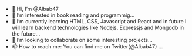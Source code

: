 - 👋 Hi, I’m @Albab47
- 👀 I’m interested in book reading and programmig...
- 🌱 I’m currently learning HTML, CSS, Javascript and React and in future I will learn backend technologies like Nodejs, Expressjs and Mongodb in the future...
- 💞️ I’m looking to collaborate on some interesting projects...
- 📫 How to reach me: You can find me on Twitter(@Albab47) ...

<!---
Albab47/Albab47 is a ✨ special ✨ repository because its `README.md` (this file) appears on your GitHub profile.
You can click the Preview link to take a look at your changes.
--->
